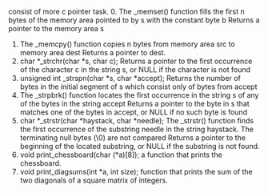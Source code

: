 consist of more c pointer task.
0. The _memset() function fills the first n bytes of the memory area pointed to by s with the constant byte b
Returns a pointer to the memory area s
1. The _memcpy() function copies n bytes from memory area src to memory area dest
Returns a pointer to dest.
2. char *_strchr(char *s, char c);
Returns a pointer to the first occurrence of the character c in the string s, or NULL if the character is not found
3. unsigned int _strspn(char *s, char *accept);
Returns the number of bytes in the initial segment of s which consist only of bytes from accept
4. The _strpbrk() function locates the first occurrence in the string s of any of the bytes in the string accept
Returns a pointer to the byte in s that matches one of the bytes in accept, or NULL if no such byte is found
5. char *_strstr(char *haystack, char *needle);
The _strstr() function finds the first occurrence of the substring needle in the string haystack. The terminating null bytes (\0) are not compared
Returns a pointer to the beginning of the located substring, or NULL if the substring is not found.
6. void print_chessboard(char (*a)[8]);
a function that prints the chessboard.
7. void print_diagsums(int *a, int size);
 function that prints the sum of the two diagonals of a square matrix of integers. 
